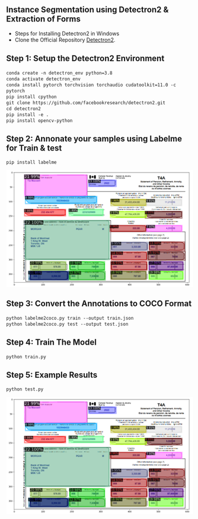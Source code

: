 
## Instance Segmentation using Detectron2 & Extraction of Forms

- Steps for Installing Detectron2 in Windows
- Clone the Official Repository [Detectron2](https://github.com/facebookresearch/detectron2).

## Step 1: Setup the Detectron2 Environment
``` 
conda create -n detectron_env python=3.8 
conda activate detectron_env 
conda install pytorch torchvision torchaudio cudatoolkit=11.0 -c pytorch
pip install cpython
git clone https://github.com/facebookresearch/detectron2.git
cd detectron2
pip install -e .
pip install opencv-python
```

## Step 2: Annonate your samples using Labelme for Train & test

``` 
pip install labelme
```
![Image Annotation](images/result1.png)

## Step 3: Convert the Annotations to COCO Format
``` 
python labelme2coco.py train --output train.json
python labelme2coco.py test --output test.json
```

## Step 4: Train The Model
``` 
python train.py
```

## Step 5: Example Results
```
python test.py
```
![Results](/images/result1.png "This is a output image.")



